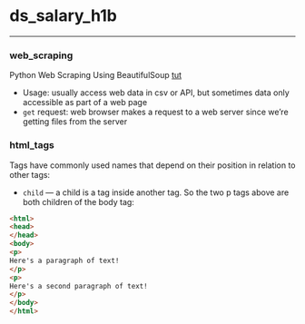 # ds_salary_h1b





-----------

### web_scraping
Python Web Scraping Using BeautifulSoup [tut](https://www.dataquest.io/blog/web-scraping-tutorial-python/)
- Usage: usually access web data in csv or API, but sometimes data only accessible as part of a web page
- `get` request: web browser makes a request to a web server since we’re getting files from the server

### html_tags
Tags have commonly used names that depend on their position in relation to other tags:
- `child` — a child is a tag inside another tag. So the two p tags above are both children of the body tag:
```html
<html>
<head>
</head>
<body>
<p>
Here's a paragraph of text!
</p>
<p>
Here's a second paragraph of text!
</p>
</body>
</html>
```
